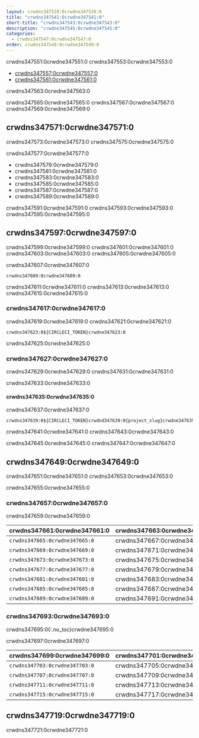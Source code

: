 ```yaml
---
layout: crwdns347539:0crwdne347539:0
title: "crwdns347541:0crwdne347541:0"
short-title: "crwdns347543:0crwdne347543:0"
description: "crwdns347545:0crwdne347545:0"
categories:
  - crwdns347547:0crwdne347547:0
order: crwdns347549:0crwdne347549:0
---
```


crwdns347551:0crwdne347551:0 crwdns347553:0crwdne347553:0

* [crwdns347557:0crwdne347557:0](crwdns347555:0crwdne347555:0)
* [crwdns347561:0crwdne347561:0](crwdns347559:0crwdne347559:0)

crwdns347563:0crwdne347563:0

crwdns347565:0crwdne347565:0 crwdns347567:0crwdne347567:0 crwdns347569:0crwdne347569:0

## crwdns347571:0crwdne347571:0

crwdns347573:0crwdne347573:0 crwdns347575:0crwdne347575:0

crwdns347577:0crwdne347577:0

- crwdns347579:0crwdne347579:0
- crwdns347581:0crwdne347581:0
- crwdns347583:0crwdne347583:0
- crwdns347585:0crwdne347585:0
- crwdns347587:0crwdne347587:0
- crwdns347589:0crwdne347589:0


crwdns347591:0crwdne347591:0 crwdns347593:0crwdne347593:0 crwdns347595:0crwdne347595:0

## crwdns347597:0crwdne347597:0

crwdns347599:0crwdne347599:0 crwdns347601:0crwdne347601:0 crwdns347603:0crwdne347603:0 crwdns347605:0crwdne347605:0

crwdns347607:0crwdne347607:0

`crwdns347609:0crwdne347609:0`

crwdns347611:0crwdne347611:0 crwdns347613:0crwdne347613:0 crwdns347615:0crwdne347615:0

### crwdns347617:0crwdne347617:0

crwdns347619:0crwdne347619:0 crwdns347621:0crwdne347621:0

`crwdns347623:0${CIRCLECI_TOKEN}crwdne347623:0`

crwdns347625:0crwdne347625:0

### crwdns347627:0crwdne347627:0

crwdns347629:0crwdne347629:0 crwdns347631:0crwdne347631:0

crwdns347633:0crwdne347633:0

#### crwdns347635:0crwdne347635:0

crwdns347637:0crwdne347637:0

```
crwdns347639:0${CIRCLECI_TOKEN}crwdnd347639:0{project_slug}crwdne347639:0
```

crwdns347641:0crwdne347641:0 crwdns347643:0crwdne347643:0

crwdns347645:0crwdne347645:0 crwdns347647:0crwdne347647:0

## crwdns347649:0crwdne347649:0

crwdns347651:0crwdne347651:0 crwdns347653:0crwdne347653:0

crwdns347655:0crwdne347655:0

### crwdns347657:0crwdne347657:0

crwdns347659:0crwdne347659:0

| crwdns347661:0crwdne347661:0   | crwdns347663:0crwdne347663:0 |
| ------------------------------ | ---------------------------- |
| `crwdns347665:0crwdne347665:0` | crwdns347667:0crwdne347667:0 |
| `crwdns347669:0crwdne347669:0` | crwdns347671:0crwdne347671:0 |
| `crwdns347673:0crwdne347673:0` | crwdns347675:0crwdne347675:0 |
| `crwdns347677:0crwdne347677:0` | crwdns347679:0crwdne347679:0 |
| `crwdns347681:0crwdne347681:0` | crwdns347683:0crwdne347683:0 |
| `crwdns347685:0crwdne347685:0` | crwdns347687:0crwdne347687:0 |
| `crwdns347689:0crwdne347689:0` | crwdns347691:0crwdne347691:0 |

### crwdns347693:0crwdne347693:0
crwdns347695:0{:.no_toc}crwdne347695:0

crwdns347697:0crwdne347697:0

| crwdns347699:0crwdne347699:0   | crwdns347701:0crwdne347701:0 |
| ------------------------------ | ---------------------------- |
| `crwdns347703:0crwdne347703:0` | crwdns347705:0crwdne347705:0 |
| `crwdns347707:0crwdne347707:0` | crwdns347709:0crwdne347709:0 |
| `crwdns347711:0crwdne347711:0` | crwdns347713:0crwdne347713:0 |
| `crwdns347715:0crwdne347715:0` | crwdns347717:0crwdne347717:0 |

## crwdns347719:0crwdne347719:0

crwdns347721:0crwdne347721:0


<!---
The CircleCI API v2 enables you to call a specific set of endpoints to retrieve detailed insights and data about your jobs and workflows. This information can be very useful in better understanding how your jobs and workflows are performing while also providing you with data points that you can use to optimize your workflows and builds. A detailed *API Reference Guide* (*add link here for the API Reference Guide when ready*) for these API endpoints has been provided in the documentation. Some examples of Insights API endpoints include:

- `GET /{vcs_slug}/{org_name}/projects/{project_name}`
- `GET /{vcs_slug}/{org_name}/projects/{project_name}/workflows`
- `GET /{vcs_slug}/{org_name}/projects/{project_name}/workflows/{workflow_name}/jobs`
-->
